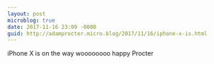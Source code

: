 ```yaml
---
layout: post
microblog: true
date: 2017-11-16 23:09 -0000
guid: http://adamprocter.micro.blog/2017/11/16/iphone-x-is.html
---
```

iPhone X is on the way woooooooo happy Procter
